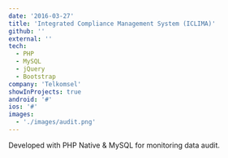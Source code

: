 ```yaml
---
date: '2016-03-27'
title: 'Integrated Compliance Management System (ICLIMA)'
github: ''
external: ''
tech:
  - PHP
  - MySQL
  - jQuery
  - Bootstrap
company: 'Telkomsel'
showInProjects: true
android: '#'
ios: '#'
images: 
  - './images/audit.png'
---
```


Developed with PHP Native & MySQL for monitoring data audit.
